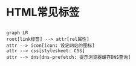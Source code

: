 # HTML常见标签

## <link>
```
graph LR
root[link标签] --> attr[rel属性]
attr --> icon[icon: 设定网站的图标]
attr --> css[stylesheet: CSS]
attr --> dns[dns-prefetch: 提示浏览器缓存DNS查询]

```
## <meta>

